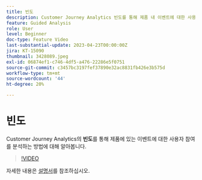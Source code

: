 ```yaml
---
title: 빈도
description: Customer Journey Analytics 빈도를 통해 제품 내 이벤트에 대한 사용자 참여를 분석하는 방법을 알아봅니다.
feature: Guided Analysis
role: User
level: Beginner
doc-type: Feature Video
last-substantial-update: 2023-04-23T00:00:00Z
jira: KT-15090
thumbnail: 3428089.jpeg
exl-id: 06874ef1-c746-4df5-a476-22286e5f0751
source-git-commit: c3457bc3197fef37890e32ac8831fb426e3b575d
workflow-type: tm+mt
source-wordcount: '44'
ht-degree: 20%

---
```


# 빈도

Customer Journey Analytics의 **빈도**&#x200B;를 통해 제품에 있는 이벤트에 대한 사용자 참여를 분석하는 방법에 대해 알아봅니다.

>[!VIDEO](https://video.tv.adobe.com/v/3435809/?learn=on&captions=kor)

자세한 내용은 [설명서](https://experienceleague.adobe.com/ko/docs/analytics-platform/using/guided-analysis/trends/frequency)를 참조하십시오.
